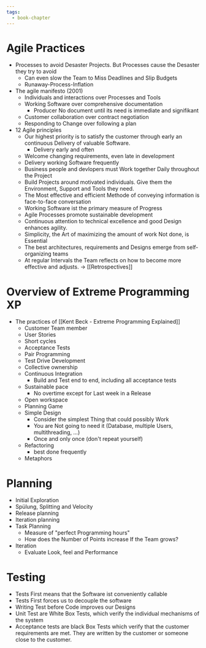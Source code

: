 ```yaml
---
tags:
  - book-chapter
---
```

# Agile Practices

- Processes to avoid Desaster Projects. But Processes cause the Desaster they try to avoid
    - Can even slow the Team to Miss Deadlines and Slip Budgets
    - Runaway-Process-Inflation
- The agile manifesto (2001)
    - Individuals and interactions over Processes and Tools
    - Working Software over comprehensive documentation
        - Producer No document until its need is immediate and signifikant
    - Customer collaboration over contract negotiation
    - Responding to Change over following a plan
- 12 Agile principles
    - Our highest priority is to satisfy the customer through early an continuous Delivery of valuable Software.
        - Delivery early and often
    - Welcome changing requirements, even late in development
    - Delivery working Software frequently
    - Business people and devlopers must Work together Daily throughout the Project
    - Build Projects around motivated individuals. Give them the Environment, Support and Tools they need.
    - The Most effective and efficient Methode of conveying information is face-to-face conversation
    - Working Software ist the primary measure of Progress
    - Agile Processes promote sustainable development
    - Continuous attention to technical excellence and good Design enhances agility.
    - Simplicity, the Art of maximizing the amount of work Not done, is Essential
    - The best architectures, requirements and Designs emerge from self-organizing teams
    - At regular Intervals the Team reflects on how to become more effective and adjusts. -> [[Retrospectives]]

# Overview of Extreme Programming XP

- The practices of [[Kent Beck - Extreme Programming Explained]]
    - Customer Team member
    - User Stories
    - Short cycles
    - Acceptance Tests
    - Pair Programming
    - Test Drive Development
    - Collective ownership
    - Continuous Integration
        - Build and Test end to end, including all acceptance tests
    - Sustainable pace
        - No overtime except for Last week in a Release
    - Open workspace
    - Planning Game
    - Simple Design
        - Consider the simplest Thing that could possibly Work
        - You are Not going to need it (Database, multiple Users, multithreading, …)
        - Once and only once (don't repeat yourself)
    - Refactoring
        - best done frequently
    - Metaphors

# Planning

- Initial Exploration
- Spülung, Splitting and Velocity
- Release planning
- Iteration planning
- Task Planning
    - Measure of "perfect Programming hours"
    - How does the Number of Points increase If the Team grows?
- Iteration
    - Evaluate Look, feel and Performance

# Testing

- Tests First means that the Software ist conveniently callable
- Tests First forces us to decouple the software
- Writing Test before Code improves our Designs
- Unit Test are White Box Tests, which verify the individual mechanisms of the system
- Acceptance tests are black Box Tests which verify that the customer requirements are met. They are written by the customer or someone close to the customer.
